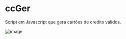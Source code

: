 # ccGer
Script em Javascript que gera cartões de credito válidos.

![image](https://user-images.githubusercontent.com/13918844/234181701-93cc436e-967a-4c19-af10-da077a27f003.png)
